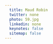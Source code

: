 ```yaml
---
  title: Maud Robin
  twitter: none
  photo: 59.jpg
  linkedin: none
  keynotes: false
  sitemap: false
---
```


